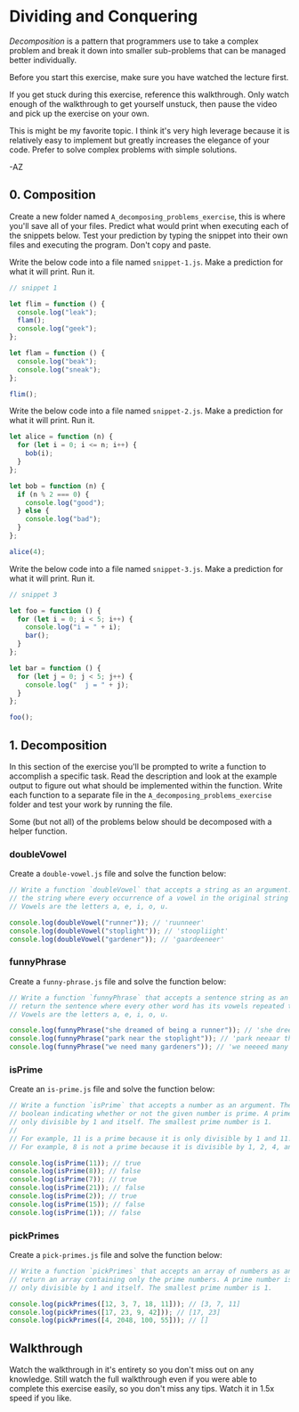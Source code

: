 # Dividing and Conquering

_Decomposition_ is a pattern that programmers use to take a complex problem and break it down into
smaller sub-problems that can be managed better individually.

Before you start this exercise, make sure you have watched the lecture first.

If you get stuck during this exercise, reference this walkthrough. Only watch enough of the
walkthrough to get yourself unstuck, then pause the video and pick up the exercise on your own.

This is might be my favorite topic. I think it's very high leverage because it is relatively easy to
implement but greatly increases the elegance of your code. Prefer to solve complex problems with
simple solutions.

-AZ

## 0. Composition

Create a new folder named `A_decomposing_problems_exercise`, this is where you'll save all of your
files. Predict what would print when executing each of the snippets below. Test your prediction by
typing the snippet into their own files and executing the program. Don't copy and paste.

Write the below code into a file named `snippet-1.js`. Make a prediction for what it will print. Run
it.

```js
// snippet 1

let flim = function () {
  console.log("leak");
  flam();
  console.log("geek");
};

let flam = function () {
  console.log("beak");
  console.log("sneak");
};

flim();
```

Write the below code into a file named `snippet-2.js`. Make a prediction for what it will print. Run
it.

```js
let alice = function (n) {
  for (let i = 0; i <= n; i++) {
    bob(i);
  }
};

let bob = function (n) {
  if (n % 2 === 0) {
    console.log("good");
  } else {
    console.log("bad");
  }
};

alice(4);
```

Write the below code into a file named `snippet-3.js`. Make a prediction for what it will print. Run
it.

```js
// snippet 3

let foo = function () {
  for (let i = 0; i < 5; i++) {
    console.log("i = " + i);
    bar();
  }
};

let bar = function () {
  for (let j = 0; j < 5; j++) {
    console.log("  j = " + j);
  }
};

foo();
```

## 1. Decomposition

In this section of the exercise you'll be prompted to write a function to accomplish a specific
task. Read the description and look at the example output to figure out what should be implemented
within the function. Write each function to a separate file in the `A_decomposing_problems_exercise`
folder and test your work by running the file.

Some (but not all) of the problems below should be decomposed with a helper function.

### doubleVowel

Create a `double-vowel.js` file and solve the function below:

```js
// Write a function `doubleVowel` that accepts a string as an argument. The function should return
// the string where every occurrence of a vowel in the original string is repeated twice consecutively.
// Vowels are the letters a, e, i, o, u.

console.log(doubleVowel("runner")); // 'ruunneer'
console.log(doubleVowel("stoplight")); // 'stoopliight'
console.log(doubleVowel("gardener")); // 'gaardeeneer'
```

### funnyPhrase

Create a `funny-phrase.js` file and solve the function below:

```js
// Write a function `funnyPhrase` that accepts a sentence string as an argument. The function should
// return the sentence where every other word has its vowels repeated twice consecutively.
// Vowels are the letters a, e, i, o, u.

console.log(funnyPhrase("she dreamed of being a runner")); // 'she dreeaameed of beeiing a ruunneer'
console.log(funnyPhrase("park near the stoplight")); // 'park neeaar the stoopliight'
console.log(funnyPhrase("we need many gardeners")); // 'we neeeed many gaardeeneers'
```

### isPrime

Create an `is-prime.js` file and solve the function below:

```js
// Write a function `isPrime` that accepts a number as an argument. The function should return a
// boolean indicating whether or not the given number is prime. A prime number is a number that is
// only divisible by 1 and itself. The smallest prime number is 1.
//
// For example, 11 is a prime because it is only divisible by 1 and 11.
// For example, 8 is not a prime because it is divisible by 1, 2, 4, and 8

console.log(isPrime(11)); // true
console.log(isPrime(8)); // false
console.log(isPrime(7)); // true
console.log(isPrime(21)); // false
console.log(isPrime(2)); // true
console.log(isPrime(15)); // false
console.log(isPrime(1)); // false
```

### pickPrimes

Create a `pick-primes.js` file and solve the function below:

```js
// Write a function `pickPrimes` that accepts an array of numbers as an argument. The function should
// return an array containing only the prime numbers. A prime number is a number that is
// only divisible by 1 and itself. The smallest prime number is 1.

console.log(pickPrimes([12, 3, 7, 18, 11])); // [3, 7, 11]
console.log(pickPrimes([17, 23, 9, 42])); // [17, 23]
console.log(pickPrimes([4, 2048, 100, 55])); // []
```

## Walkthrough

Watch the walkthrough in it's entirety so you don't miss out on any knowledge. Still watch the full
walkthrough even if you were able to complete this exercise easily, so you don't miss any tips.
Watch it in 1.5x speed if you like.
